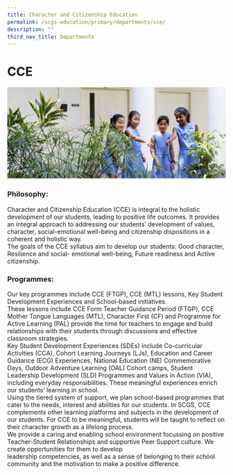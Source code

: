 ```yaml
---
title: Character and Citizenship Education
permalink: /scgs-education/primary/departments/cce/
description: ""
third_nav_title: Departments
---
```

# **CCE**

![](/images/0137.jpg)

### Philosophy:

Character and Citizenship Education (CCE) is integral to the holistic development of our students, leading  to positive life outcomes. It provides an integral approach to addressing our students’ development of  values, character, social-emotional well-being and citizenship dispositions in a coherent and holistic way.  
The goals of the CCE syllabus aim to develop our students: Good character, Resilience and social-  emotional well-being, Future readiness and Active citizenship.

### Programmes:

Our key programmes include CCE (FTGP), CCE (MTL) lessons, Key Student Development Experiences and  School-based initiatives.  
These lessons include CCE Form Teacher Guidance Period (FTGP), CCE Mother Tongue Languages (MTL),  Character First (CF) and Programme for Active Learning (PAL) provide the time for teachers to engage  and build relationships with their students through discussions and effective classroom strategies.  
Key Student Development Experiences (SDEs) include Co-curricular Activities (CCA), Cohort Learning  Journeys (LJs), Education and Career Guidance (ECG) Experiences, National Education (NE)  Commemorative Days, Outdoor Adventure Learning (OAL) Cohort camps, Student Leadership  Development (SLD) Programmes and Values in Action (VIA), including everyday responsibilities. These  meaningful experiences enrich our students’ learning in school.  
Using the tiered system of support, we plan school-based programmes that cater to the needs, interest  and abilities for our students. In SCGS, CCE complements other learning platforms and subjects in the  development of our students. For CCE to be meaningful, students will be taught to reflect on their  character growth as a lifelong process.  
We provide a caring and enabling school environment focussing on positive Teacher-Student  Relationships and supportive Peer Support culture. We create opportunities for them to develop  
leadership competencies, as well as a sense of belonging to their school community and the motivation  to make a positive difference.